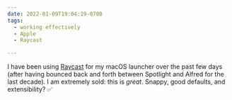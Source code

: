 ```yaml
---
date: 2022-01-09T19:04:19-0700
tags:
  - working effectively
  - Apple
  - Raycast

---
```


I have been using [Raycast](https://www.raycast.com) for my macOS launcher over the past few days (after having bounced back and forth between Spotlight and Alfred for the last decade). I am extremely sold: this is *great*. Snappy, good defaults, and extensibility? ✅
